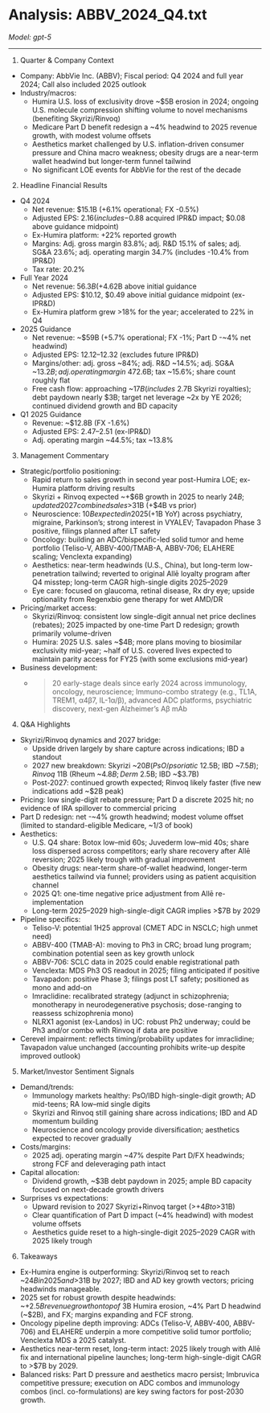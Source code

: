 # Analysis: ABBV_2024_Q4.txt

*Model: gpt-5*

---

1) Quarter & Company Context
- Company: AbbVie Inc. (ABBV); Fiscal period: Q4 2024 and full year 2024; Call also included 2025 outlook
- Industry/macros:
  - Humira U.S. loss of exclusivity drove ~$5B erosion in 2024; ongoing U.S. molecule compression shifting volume to novel mechanisms (benefiting Skyrizi/Rinvoq)
  - Medicare Part D benefit redesign a ~4% headwind to 2025 revenue growth, with modest volume offsets
  - Aesthetics market challenged by U.S. inflation-driven consumer pressure and China macro weakness; obesity drugs are a near-term wallet headwind but longer-term funnel tailwind
  - No significant LOE events for AbbVie for the rest of the decade

2) Headline Financial Results
- Q4 2024
  - Net revenue: $15.1B (+6.1% operational; FX -0.5%)
  - Adjusted EPS: $2.16 (includes -$0.88 acquired IPR&D impact; $0.08 above guidance midpoint)
  - Ex-Humira platform: +22% reported growth
  - Margins: Adj. gross margin 83.8%; adj. R&D 15.1% of sales; adj. SG&A 23.6%; adj. operating margin 34.7% (includes -10.4% from IPR&D)
  - Tax rate: 20.2%
- Full Year 2024
  - Net revenue: $56.3B (+4.6% operational), >$2B above initial guidance
  - Adjusted EPS: $10.12, $0.49 above initial guidance midpoint (ex-IPR&D)
  - Ex-Humira platform grew >18% for the year; accelerated to 22% in Q4
- 2025 Guidance
  - Net revenue: ~$59B (+5.7% operational; FX -1%; Part D -~4% net headwind)
  - Adjusted EPS: $12.12–$12.32 (excludes future IPR&D)
  - Margins/other: adj. gross ~84%; adj. R&D ~14.5%; adj. SG&A ~$13.2B; adj. operating margin ~47%; net interest ~$2.6B; tax ~15.6%; share count roughly flat
  - Free cash flow: approaching ~$17B (includes ~$2.7B Skyrizi royalties); debt paydown nearly $3B; target net leverage ~2x by YE 2026; continued dividend growth and BD capacity
- Q1 2025 Guidance
  - Revenue: ~$12.8B (FX -1.6%)
  - Adjusted EPS: $2.47–$2.51 (ex-IPR&D)
  - Adj. operating margin ~44.5%; tax ~13.8%

3) Management Commentary
- Strategic/portfolio positioning:
  - Rapid return to sales growth in second year post-Humira LOE; ex-Humira platform driving results
  - Skyrizi + Rinvoq expected ~+$6B growth in 2025 to nearly $24B; updated 2027 combined sales >$31B (+$4B vs prior)
  - Neuroscience: $10B expected in 2025 (+$1B YoY) across psychiatry, migraine, Parkinson’s; strong interest in VYALEV; Tavapadon Phase 3 positive, filings planned after LT safety
  - Oncology: building an ADC/bispecific-led solid tumor and heme portfolio (Teliso-V, ABBV-400/TMAB-A, ABBV-706; ELAHERE scaling; Venclexta expanding)
  - Aesthetics: near-term headwinds (U.S., China), but long-term low-penetration tailwind; reverted to original Allē loyalty program after Q4 misstep; long-term CAGR high-single digits 2025–2029
  - Eye care: focused on glaucoma, retinal disease, Rx dry eye; upside optionality from Regenxbio gene therapy for wet AMD/DR
- Pricing/market access:
  - Skyrizi/Rinvoq: consistent low single-digit annual net price declines (rebates); 2025 impacted by one-time Part D redesign; growth primarily volume-driven
  - Humira: 2025 U.S. sales ~$4B; more plans moving to biosimilar exclusivity mid-year; ~half of U.S. covered lives expected to maintain parity access for FY25 (with some exclusions mid-year)
- Business development:
  - >20 early-stage deals since early 2024 across immunology, oncology, neuroscience; Immuno-combo strategy (e.g., TL1A, TREM1, α4β7, IL-1α/β), advanced ADC platforms, psychiatric discovery, next-gen Alzheimer’s Aβ mAb

4) Q&A Highlights
- Skyrizi/Rinvoq dynamics and 2027 bridge:
  - Upside driven largely by share capture across indications; IBD a standout
  - 2027 new breakdown: Skyrizi ~$20B (PsO/psoriatic ~$12.5B; IBD ~$7.5B); Rinvoq ~$11B (Rheum ~$4.8B; Derm ~$2.5B; IBD ~$3.7B)
  - Post-2027: continued growth expected; Rinvoq likely faster (five new indications add ~$2B peak)
- Pricing: low single-digit rebate pressure; Part D a discrete 2025 hit; no evidence of IRA spillover to commercial pricing
- Part D redesign: net -~4% growth headwind; modest volume offset (limited to standard-eligible Medicare, ~1/3 of book)
- Aesthetics:
  - U.S. Q4 share: Botox low–mid 60s; Juvederm low–mid 40s; share loss dispersed across competitors; early share recovery after Allē reversion; 2025 likely trough with gradual improvement
  - Obesity drugs: near-term share-of-wallet headwind, longer-term aesthetics tailwind via funnel; providers using as patient acquisition channel
  - 2025 Q1: one-time negative price adjustment from Allē re-implementation
  - Long-term 2025–2029 high-single-digit CAGR implies >$7B by 2029
- Pipeline specifics:
  - Teliso-V: potential 1H25 approval (CMET ADC in NSCLC; high unmet need)
  - ABBV-400 (TMAB-A): moving to Ph3 in CRC; broad lung program; combination potential seen as key growth unlock
  - ABBV-706: SCLC data in 2025 could enable registrational path
  - Venclexta: MDS Ph3 OS readout in 2025; filing anticipated if positive
  - Tavapadon: positive Phase 3; filings post LT safety; positioned as mono and add-on
  - Imraclidine: recalibrated strategy (adjunct in schizophrenia; monotherapy in neurodegenerative psychosis; dose-ranging to reassess schizophrenia mono)
  - NLRX1 agonist (ex-Landos) in UC: robust Ph2 underway; could be Ph3 and/or combo with Rinvoq if data are positive
- Cerevel impairment: reflects timing/probability updates for imraclidine; Tavapadon value unchanged (accounting prohibits write-up despite improved outlook)

5) Market/Investor Sentiment Signals
- Demand/trends:
  - Immunology markets healthy: PsO/IBD high-single-digit growth; AD mid-teens; RA low–mid single digits
  - Skyrizi and Rinvoq still gaining share across indications; IBD and AD momentum building
  - Neuroscience and oncology provide diversification; aesthetics expected to recover gradually
- Costs/margins:
  - 2025 adj. operating margin ~47% despite Part D/FX headwinds; strong FCF and deleveraging path intact
- Capital allocation:
  - Dividend growth, ~$3B debt paydown in 2025; ample BD capacity focused on next-decade growth drivers
- Surprises vs expectations:
  - Upward revision to 2027 Skyrizi+Rinvoq target (>+$4B to >$31B)
  - Clear quantification of Part D impact (~4% headwind) with modest volume offsets
  - Aesthetics guide reset to a high-single-digit 2025–2029 CAGR with 2025 likely trough

6) Takeaways
- Ex-Humira engine is outperforming: Skyrizi/Rinvoq set to reach ~$24B in 2025 and >$31B by 2027; IBD and AD key growth vectors; pricing headwinds manageable.
- 2025 set for robust growth despite headwinds: ~+$2.5B revenue growth on top of ~$3B Humira erosion, ~4% Part D headwind (~$2B), and FX; margins expanding and FCF strong.
- Oncology pipeline depth improving: ADCs (Teliso-V, ABBV-400, ABBV-706) and ELAHERE underpin a more competitive solid tumor portfolio; Venclexta MDS a 2025 catalyst.
- Aesthetics near-term reset, long-term intact: 2025 likely trough with Allē fix and international pipeline launches; long-term high-single-digit CAGR to >$7B by 2029.
- Balanced risks: Part D pressure and aesthetics macro persist; Imbruvica competitive pressure; execution on ADC combos and immunology combos (incl. co-formulations) are key swing factors for post-2030 growth.